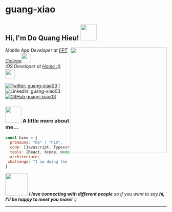 # guang-xiao
<h2> Hi, I'm Do Quang Hieu! <img src="https://media.giphy.com/media/mGcNjsfWAjY5AEZNw6/giphy.gif" width="50"></h2>
<img align='right' src="https://i.makeagif.com/media/3-03-2021/cKq5TQ.gif" width="300" height="330">
<p><em>Mobile App Developer at <a href="http://www.unb.br">FPT College</a><img src="https://media.giphy.com/media/fYSnHlufseco8Fh93Z/giphy.gif" width="30"></br>iOS Developer at <a href="https://www.thoughtworks.com">Home :))</a><img src="https://media.giphy.com/media/WUlplcMpOCEmTGBtBW/giphy.gif" width="30"> 
</em></p>

[![Twitter: guang-xiao03](https://img.shields.io/twitter/follow/ThaiiBraga?style=social)](https://twitter.com/ThaiiBraga)
[![Linkedin: guang-xiao03](https://img.shields.io/badge/-guangxiao-blue?style=flat-square&logo=Linkedin&logoColor=white&link=https://www.linkedin.com/in/hieu2003dev/)
[![GitHub guang-xiao03](https://img.shields.io/github/followers/guang-xiao03?label=follow&style=social)](https://github.com/guang-xiao03)


### <img src="https://media.giphy.com/media/VgCDAzcKvsR6OM0uWg/giphy.gif" width="50"> A little more about me...  

```javascript
const hieu = {
  pronouns: "he" | "him",
  code: [Javascript, Typescript, HTML, CSS, Swift, Flutter, Java],
  tools: [React, Xcode, Node, WebStom, Android Studio, Visual Studio Code],
  architecture: 
 challenge: "I am doing the #100DaysOfCode challenge focused on react and typescript"
}
```

<img src="https://media.giphy.com/media/LnQjpWaON8nhr21vNW/giphy.gif" width="70"> <em><b>I love connecting with different people</b> so if you want to say <b>hi, I'll be happy to meet you more!</b> :)</em>

---
